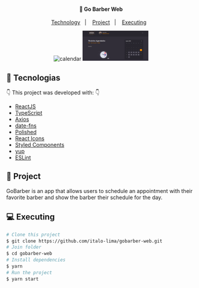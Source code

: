 <h4 align="center">
  🚀 Go Barber Web
</h4>

<p align="center">
    <a href="#-technology">Technology</a>&nbsp;&nbsp;&nbsp;|&nbsp;&nbsp;&nbsp;
    <a href="#-project">Project</a>&nbsp;&nbsp;&nbsp;|&nbsp;&nbsp;&nbsp;
    <a href="#-executing">Executing</a>&nbsp;&nbsp;&nbsp;
</p>

<div align="center">
  <img alt="calendar" src="./.github/calendar.gif" height="80" />
  <img alt="home" src="./.github/login.gif" height="80" />
</div>

## :rocket: Tecnologias

:point_down: This project was developed with: :point_down:

- [ReactJS](https://pt-br.reactjs.org/)
- [TypeScript](https://www.typescriptlang.org/)
- [Axios](https://github.com/axios/axios)
- [date-fns](https://date-fns.org/)
- [Polished](https://github.com/styled-components/polished)
- [React Icons](https://react-icons.netlify.com/#/)
- [Styled Components](https://www.styled-components.com/)
- [yup](https://github.com/jquense/yup)
- [ESLint](https://eslint.org/)

## 🔖 Project

GoBarber is an app that allows users to schedule an appointment with their favorite barber and show the barber their schedule for the day.

## 💻 Executing

```bash
# Clone this project
$ git clone https://github.com/italo-lima/gobarber-web.git
# Join folder
$ cd gobarber-web
# Install dependencies
$ yarn 
# Run the project
$ yarn start
```
